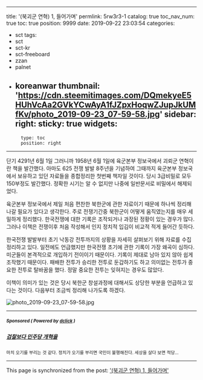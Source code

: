 
---
title: '(북괴군 연혁) 1, 들어가며'
permlink: 5rw3r3-1
catalog: true
toc_nav_num: true
toc: true
position: 9999
date: 2019-09-22 23:03:54
categories:
- sct
tags:
- sct
- sct-kr
- sct-freeboard
- zzan
- palnet
- koreanwar
thumbnail: 'https://cdn.steemitimages.com/DQmekyeE5HUhVcAa2GVkYCwAyA1fJZpxHoqwZJupJkUMfKv/photo_2019-09-23_07-59-58.jpg'
sidebar:
    right:
        sticky: true
widgets:
    -
        type: toc
        position: right
---


단기 4291년 6월 1일 그러니까 1958년 6월 1일에 육군본부 정보국에서 괴뢰군 연혁이란 책을 발간했다. 아마도 625 전쟁 발발 8주년을 기념하여 그때까지 육군본부 정보국에서 보유하고 있던 자료들을 종합정리한 첫번째 책자일 것이다. 당시 3급비밀로 모두 150부정도 발간했다. 정확한 시기는 알 수 없지만 나중에 일반문서로 비밀에서 해제되었다.

육군본부 정보국에서 제일 처음 편찬한 북한군에 관한 자료이기 때문에 하나씩 정리해 나갈 필요가 있다고 생각한다. 주로 전쟁기간중 북한군이 어떻게 움직였는지를 매우 세밀하게 정리했다. 한국전쟁에 대한 기록은 조작되거나 과장된 정황이 있는 경우가 많다. 그러나 이책은 전쟁이후 처음 작성해서 인지 정치적 입김이 비교적 적게 들어간 듯하다.

한국전쟁 발발부터 초기 낙동강 전투까지의 상황을 자세히 살펴보기 위해 자료를 수집 정리하고 있다. 일전에도 언급했지만 한국전쟁 초기에 관한 기록이 가장 왜곡이 심하다. 미군들이 본격적으로 개입하기 전이이기 때문이다. 기록이 제대로 남아 있지 않아 쉽게 조작했기 때문이다. 패배한 전투가 승리한 전투로 둔갑하기도 하고 의미없는 전투가 중요한 전투로 탈바꿈을 했다. 정말 중요한 전투는 잊혀지는 경우도 많았다.

이책이 의미가 있는 것은 당시 북한군 창설과정에 대해서도 상당한 부분을 언급하고 있다는 것이다. 다음부터 조금씩 정리해 나가도록 하겠다.

![photo_2019-09-23_07-59-58.jpg](https://cdn.steemitimages.com/DQmekyeE5HUhVcAa2GVkYCwAyA1fJZpxHoqwZJupJkUMfKv/photo_2019-09-23_07-59-58.jpg)

---

#####  <sub> **Sponsored ( Powered by [dclick](https://www.dclick.io) )** </sub>
##### [검찰보다 민주당 개혁을](https://api.dclick.io/v1/c?x=eyJhbGciOiJIUzI1NiIsInR5cCI6IkpXVCJ9.eyJjIjoid2lzZG9tYW5kanVzdGljZSIsInMiOiI1cnczcjMtMSIsImEiOlsidC0yMDE3Il0sInVybCI6Imh0dHBzOi8vc3RlZW1pdC5jb20vc2N0L0BvbGRzdG9uZS81d2d0ankiLCJpYXQiOjE1NjkxOTQ3NDQsImV4cCI6MTg4NDU1NDc0NH0.X624zFkR7ur-tJPAOGXR0mhpx5R5gdYd1CfwIC3mtUY)
<sup>마치 오기를 부리는 것 같다. 정치가 오기를 부리면 국민이 불행해진다. 세상을 살다 보면 적당...</sup>


- - -

This page is synchronized from the post: ['(북괴군 연혁) 1, 들어가며'](https://steemit.com/@wisdomandjustice/5rw3r3-1)

